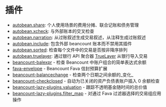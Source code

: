 # 插件

- [autobean.share](https://github.com/SEIAROTg/autobean/tree/master/autobean/share): 个人使用场景的费用分摊、联合记账和债务管理
- [autobean.xcheck](https://github.com/SEIAROTg/autobean/tree/master/autobean/xcheck): 与外部账本的交叉检查
- [autobean.narration](https://github.com/SEIAROTg/autobean/tree/master/autobean/narration): 从过账叙述生成交易叙述，从注释生成过账叙述
- [autobean.include](https://github.com/SEIAROTg/autobean/tree/master/autobean/include): 包含外部 beancount 账本而不禁用其插件
- [autobean.sorted](https://github.com/SEIAROTg/autobean/tree/master/autobean/sorted): 检查每个文件中的交易是否按非降序排列
- [autobean.truelayer](https://github.com/SEIAROTg/autobean/tree/master/autobean/truelayer): 通过银行 API 聚合器 [TrueLayer](https://truelayer.com/) 从银行导入交易
- [beancount-balexpr](https://github.com/w1ndy/beancount_balexpr) - 检查 Beancount 中账户组合的简单表达式余额
- [fava-envelope](https://github.com/polarmutex/fava-envelope) - Beancount Fava 信封预算扩展
- [beancount-balancechange](https://github.com/daniel-wells/beancount_balancechange) - 检查两个日期之间余额的_变化_
- [beancount-checkclosed](https://github.com/daniel-wells/beancount_checkclosed) - 自动为已关闭的资产负债表账户插入 0 余额检查
- [beancount-lazy-plugins.valuation](https://github.com/Evernight/beancount-lazy-plugins?tab=readme-ov-file#valuation) - 跟踪不透明基金随时间的总价值
- [beancount-lazy-plugins.filter_map](https://github.com/Evernight/beancount-lazy-plugins/tree/main?tab=readme-ov-file#filter_map) - 对通过 Fava 过滤器选择的交易组应用操作 